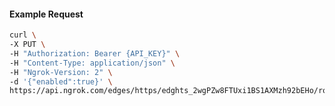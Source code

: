 <!-- Code generated for API Clients. DO NOT EDIT. -->

#### Example Request

```bash
curl \
-X PUT \
-H "Authorization: Bearer {API_KEY}" \
-H "Content-Type: application/json" \
-H "Ngrok-Version: 2" \
-d '{"enabled":true}' \
https://api.ngrok.com/edges/https/edghts_2wgPZw8FTUxi1BS1AXMzh92bEHo/routes/edghtsrt_2wgPZvhGkEOIDM5bfnevQoy7k2f/websocket_tcp_converter
```
